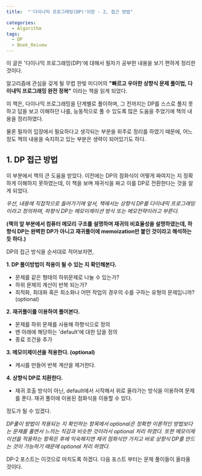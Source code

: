 ```yaml
---
title:  "'다이나믹 프로그래밍(DP)'이란 - 2, 접근 방법"

categories:
  - Algorithm
tags:
  - DP
  - Book_Reivew
---
```


이 글은 '다이나믹 프로그래밍(DP)'에 대해서 필자가 공부한 내용을 보기 편하게 정리한 것이다.  

알고리즘에 관심을 갖게 될 무렵 한빛 미디어의 __"빠르고 우아한 상향식 문제 풀이법, 다이내믹 프로그래밍 완전 정복"__ 이라는 책을 읽게 되었다.

이 책은, 다이나믹 프로그래밍을 단계별로 풀이하며, 그 전까지는 DP를 스스로 풀지 못하고 답을 보고 이해하던 나를,  능동적으로 풀 수 있도록 많은 도움을 주었기에 책의 내용을 정리하였다. 

물론 필자의 입장에서 필요하다고 생각되는 부분을 위주로 정리를 하였기 때문에, 어느정도 책의 내용을 숙지하고 있는 부분은 생략이 되어있기도 하다.

## 1. DP 접근 방법

이 부분에서 책의 큰 도움을 받았다. 이전에는 DP의 점화식이 어떻게 짜여지는 지 정확하게 이해하지 못하였는데, 이 책을 보며 재귀식을 짜고 이를 DP로 전환한다는 것을 알게 되었다.

*우선, 내용에 직접적으로 들어가기에 앞서, 책에서는 상향식 DP를 다이내믹 프로그래밍이라고 정의하며, 하향식 DP는 메모이제이션 방식 또는 메모전략이라고 부른다.* 

__(책의 앞 부분에서 컴퓨터 메모리 구조를 설명하며 재귀의 비효율성을 설명하였는데, 하향식 DP는 완벽한 DP가 아니고 재귀풀이에 memoization만 붙인 것이라고 해석하는 듯 하다.)__

DP의 접근 방식을 순서대로 적어보자면,

__1. DP 풀이방법이 적용이 될 수 있는 지 확인해본다.__

  - 문제를 같은 형태의 하위문제로 나눌 수 있는가?
  - 하위 문제의 계산이 반복 되는가?
  - 최적화, 최대화 혹은 최소화나 어떤 작업의 경우의 수를 구하는 유형의 문제입니까? (optional) 

__2. 재귀풀이를 이용하여 풀어본다.__

  - 문제를 하위 문제를 사용해 하향식으로 정의
  - 맨 아래에 해당하는 'default'에 대한 답을 정의
  - 종료 조건을 추가

__3. 메모이제이션을 적용한다. (optional)__
    
  - 캐시를 만들어 반복 계산을 제거한다.

__4. 상향식 DP로 치환한다.__
  - 재귀 호출 방식이 아닌, default에서 시작해서 위로 올라가는 방식을 이용하여 문제를 푼다. 재귀 풀이에 이용된 점화식을 이용할 수 있다.

정도가 될 수 있겠다.

_DP풀이 방법이 적용되는 지 확인하는 항목에서 optional은 정확한 이론적인 방법보다는 문제를 풀면서 느끼는 직감과 비슷한 것이라서 optional 처리 하였다. 또한 메모이제이션을 적용하는 항목은 후에 익숙해지면 재귀 점화식만 가지고 바로 상향식 DP를 만드는 것이 가능하기 때문에 optional 처리 하였다._

DP-2 포스트는 이것으로 마치도록 하겠다. 다음 포스트 부터는 문제 풀이들이 올라올 것이다.